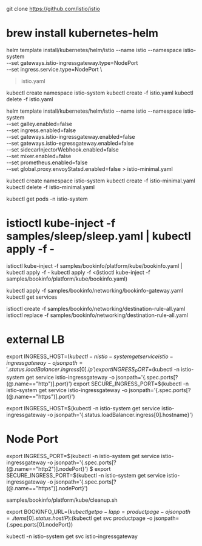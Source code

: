 git clone https://github.com/istio/istio

# brew install kubernetes-helm

helm template install/kubernetes/helm/istio --name istio --namespace istio-system \
  --set gateways.istio-ingressgateway.type=NodePort \
  --set ingress.service.type=NodePort \
  > istio.yaml

kubectl create namespace istio-system
kubectl create -f istio.yaml
kubectl delete -f istio.yaml

helm template install/kubernetes/helm/istio --name istio --namespace istio-system \
  --set galley.enabled=false \
  --set ingress.enabled=false \
  --set gateways.istio-ingressgateway.enabled=false \
  --set gateways.istio-egressgateway.enabled=false \
  --set sidecarInjectorWebhook.enabled=false \
  --set mixer.enabled=false \
  --set prometheus.enabled=false \
  --set global.proxy.envoyStatsd.enabled=false > istio-minimal.yaml

kubectl create namespace istio-system
kubectl create -f istio-minimal.yaml
kubectl delete -f istio-minimal.yaml

kubectl get pods -n istio-system

# istioctl kube-inject -f samples/sleep/sleep.yaml | kubectl apply -f -

istioctl kube-inject -f samples/bookinfo/platform/kube/bookinfo.yaml | kubectl apply -f -
kubectl apply -f <(istioctl kube-inject -f samples/bookinfo/platform/kube/bookinfo.yaml)

kubectl apply -f samples/bookinfo/networking/bookinfo-gateway.yaml
kubectl get services

istioctl create -f samples/bookinfo/networking/destination-rule-all.yaml
istioctl replace -f samples/bookinfo/networking/destination-rule-all.yaml

# external LB
export INGRESS_HOST=$(kubectl -n istio-system get service istio-ingressgateway -o jsonpath='{.status.loadBalancer.ingress[0].ip}')
export INGRESS_PORT=$(kubectl -n istio-system get service istio-ingressgateway -o jsonpath='{.spec.ports[?(@.name=="http")].port}')
export SECURE_INGRESS_PORT=$(kubectl -n istio-system get service istio-ingressgateway -o jsonpath='{.spec.ports[?(@.name=="https")].port}')

export INGRESS_HOST=$(kubectl -n istio-system get service istio-ingressgateway -o jsonpath='{.status.loadBalancer.ingress[0].hostname}')
# Node Port
export INGRESS_PORT=$(kubectl -n istio-system get service istio-ingressgateway -o jsonpath='{.spec.ports[?(@.name=="http2")].nodePort}')
$ export SECURE_INGRESS_PORT=$(kubectl -n istio-system get service istio-ingressgateway -o jsonpath='{.spec.ports[?(@.name=="https")].nodePort}')

samples/bookinfo/platform/kube/cleanup.sh

export BOOKINFO_URL=$(kubectl get po -l app=productpage -o jsonpath={.items[0].status.hostIP}):$(kubectl get svc productpage -o jsonpath={.spec.ports[0].nodePort})

kubectl -n istio-system get svc istio-ingressgateway

